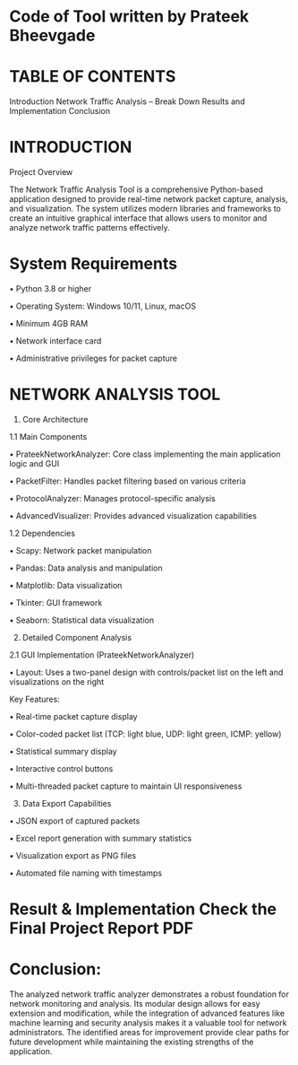 # Code of Tool written by Prateek Bheevgade


# TABLE OF CONTENTS

Introduction
Network Traffic Analysis – Break Down
Results and Implementation
Conclusion

# INTRODUCTION
Project Overview

The Network Traffic Analysis Tool is a comprehensive Python-based application designed to provide real-time network packet capture, analysis, and visualization. The system utilizes modern libraries and
frameworks to create an intuitive graphical interface that allows users to monitor and analyze network traffic patterns effectively.

# System Requirements

• Python 3.8 or higher

• Operating System: Windows 10/11, Linux, macOS

• Minimum 4GB RAM

• Network interface card

• Administrative privileges for packet capture

# NETWORK ANALYSIS TOOL

1. Core Architecture
   
1.1 Main Components

• PrateekNetworkAnalyzer: Core class implementing the main application logic and GUI

• PacketFilter: Handles packet filtering based on various criteria

• ProtocolAnalyzer: Manages protocol-specific analysis

• AdvancedVisualizer: Provides advanced visualization capabilities

1.2 Dependencies

• Scapy: Network packet manipulation

• Pandas: Data analysis and manipulation

• Matplotlib: Data visualization

• Tkinter: GUI framework

• Seaborn: Statistical data visualization


2. Detailed Component Analysis

2.1 GUI Implementation (PrateekNetworkAnalyzer)

• Layout: Uses a two-panel design with controls/packet list on the left and visualizations on the
right

Key Features:

• Real-time packet capture display

• Color-coded packet list (TCP: light blue, UDP: light green, ICMP: yellow)

• Statistical summary display

• Interactive control buttons

• Multi-threaded packet capture to maintain UI responsiveness


3. Data Export Capabilities
   
• JSON export of captured packets

• Excel report generation with summary statistics

• Visualization export as PNG files

• Automated file naming with timestamps


# Result & Implementation Check the Final Project Report PDF


# Conclusion:


The analyzed network traffic analyzer demonstrates a robust foundation for network monitoring and analysis. Its modular design allows for easy extension and modification, while the integration of advanced features
like machine learning and security analysis makes it a valuable tool for network administrators. The identified areas for improvement provide clear paths for future development while maintaining the existing
strengths of the application.
